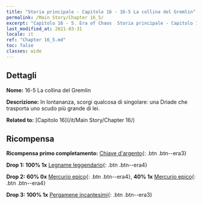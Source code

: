 ```yaml
---
title: "Storia principale - Capitolo 16 - 16-5 La collina del Gremlin"
permalink: /Main Story/Chapter 16_5/
excerpt: "Capitolo 16 - 5. Era of Chaos  Storia principale - Capitolo 16_5. 16-5 La collina del Gremlin"
last_modified_at: 2021-03-31
locale: it
ref: "Chapter 16_5.md"
toc: false
classes: wide
---
```


## Dettagli

 **Nome:** 16-5 La collina del Gremlin

 **Descrizione:** In lontananza, scorgi qualcosa di singolare: una Driade che trasporta uno scudo più grande di lei.

 **Related to:** [Capitolo 16](/it/Main Story/Chapter 16/)

## Ricompensa

 **Ricompensa primo completamento:** [Chiave d'argento](/it/Items/con_693/){: .btn .btn--era3}

 **Drop 1:** **100% 1x** [Legname leggendario](/it/Items/mat_55/){: .btn .btn--era4}

 **Drop 2:** **60% 0x** [Mercurio epico](/it/Items/mat_49/){: .btn .btn--era4}, **40% 1x** [Mercurio epico](/it/Items/mat_49/){: .btn .btn--era4}

 **Drop 3:** **100% 1x** [Pergamene incantesimi](/it/Items/con_694/){: .btn .btn--era3}

